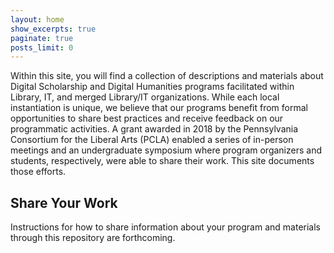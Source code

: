```yaml
---
layout: home
show_excerpts: true
paginate: true
posts_limit: 0
---
```


Within this site, you will find a collection of descriptions and materials about Digital Scholarship and Digital Humanities programs facilitated within Library, IT, and merged Library/IT organizations. While each local instantiation is unique, we believe that our programs benefit from formal opportunities to share best practices and receive feedback on our programmatic activities. A grant awarded in 2018 by the Pennsylvania Consortium for the Liberal Arts (PCLA) enabled a series of in-person meetings and an undergraduate symposium where program organizers and students, respectively, were able to share their work. This site documents those efforts. 

## Share Your Work

Instructions for how to share information about your program and materials through this repository are forthcoming. 
